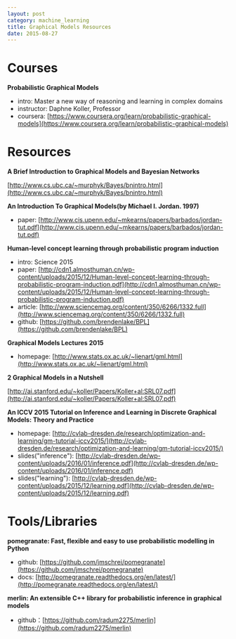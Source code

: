 ```yaml
---
layout: post
category: machine_learning
title: Graphical Models Resources
date: 2015-08-27
---
```


# Courses

**Probabilistic Graphical Models**

- intro: Master a new way of reasoning and learning in complex domains
- instructor: Daphne Koller, Professor
- coursera: [https://www.coursera.org/learn/probabilistic-graphical-models](https://www.coursera.org/learn/probabilistic-graphical-models)

# Resources

**A Brief Introduction to Graphical Models and Bayesian Networks**

[http://www.cs.ubc.ca/~murphyk/Bayes/bnintro.html](http://www.cs.ubc.ca/~murphyk/Bayes/bnintro.html)

**An Introduction To Graphical Models(by Michael I. Jordan. 1997)**

- paper: [http://www.cis.upenn.edu/~mkearns/papers/barbados/jordan-tut.pdf](http://www.cis.upenn.edu/~mkearns/papers/barbados/jordan-tut.pdf)

**Human-level concept learning through probabilistic program induction**

- intro:  Science 2015
- paper: [http://cdn1.almosthuman.cn/wp-content/uploads/2015/12/Human-level-concept-learning-through-probabilistic-program-induction.pdf](http://cdn1.almosthuman.cn/wp-content/uploads/2015/12/Human-level-concept-learning-through-probabilistic-program-induction.pdf)
- article: [http://www.sciencemag.org/content/350/6266/1332.full](http://www.sciencemag.org/content/350/6266/1332.full)
- github: [https://github.com/brendenlake/BPL](https://github.com/brendenlake/BPL)

**Graphical Models Lectures 2015**

- homepage: [http://www.stats.ox.ac.uk/~lienart/gml.html](http://www.stats.ox.ac.uk/~lienart/gml.html)

**2 Graphical Models in a Nutshell**

[http://ai.stanford.edu/~koller/Papers/Koller+al:SRL07.pdf](http://ai.stanford.edu/~koller/Papers/Koller+al:SRL07.pdf)

**An ICCV 2015 Tutorial on Inference and Learning in Discrete Graphical Models: Theory and Practice**

- homepage: [http://cvlab-dresden.de/research/optimization-and-learning/gm-tutorial-iccv2015/](http://cvlab-dresden.de/research/optimization-and-learning/gm-tutorial-iccv2015/)
- slides("inference"): [http://cvlab-dresden.de/wp-content/uploads/2016/01/inference.pdf](http://cvlab-dresden.de/wp-content/uploads/2016/01/inference.pdf)
- slides("learning"): [http://cvlab-dresden.de/wp-content/uploads/2015/12/learning.pdf](http://cvlab-dresden.de/wp-content/uploads/2015/12/learning.pdf)

# Tools/Libraries

**pomegranate: Fast, flexible and easy to use probabilistic modelling in Python**

- github: [https://github.com/jmschrei/pomegranate](https://github.com/jmschrei/pomegranate)
- docs: [http://pomegranate.readthedocs.org/en/latest/](http://pomegranate.readthedocs.org/en/latest/)

**merlin: An extensible C++ library for probabilistic inference in graphical models**

- github：[https://github.com/radum2275/merlin](https://github.com/radum2275/merlin)